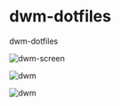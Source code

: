# dwm-dotfiles
dwm-dotfiles

![dwm-screen](https://user-images.githubusercontent.com/90487955/235259060-b58bc414-2ae8-4fb3-bac1-bc0fb52bbd48.png)

![dwm](https://user-images.githubusercontent.com/90487955/235333491-646c7228-29ef-49fc-971e-c550dc37135e.png)

![dwm](https://user-images.githubusercontent.com/90487955/235996441-13bb81c8-f4b8-4792-b79a-e5b0412a19b6.png)
